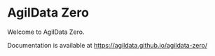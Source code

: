 # AgilData Zero

Welcome to AgilData Zero.

Documentation is available at https://agildata.github.io/agildata-zero/


